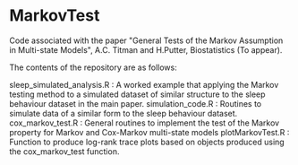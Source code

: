 # MarkovTest
Code associated with the paper "General Tests of the Markov Assumption in Multi-state Models", A.C. Titman and H.Putter, Biostatistics (To appear).

The contents of the repository are as follows:

sleep_simulated_analysis.R : A worked example that applying the Markov testing method to a simulated dataset of similar structure to the sleep behaviour dataset in the main paper.
simulation_code.R : Routines to simulate data of a similar form to the sleep behaviour dataset.
cox_markov_test.R : General routines to implement the test of the Markov property for Markov and Cox-Markov multi-state models
plotMarkovTest.R : Function to produce log-rank trace plots based on objects produced using the cox_markov_test function.
